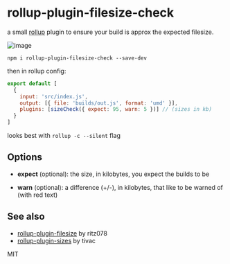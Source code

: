 # rollup-plugin-filesize-check

a small [rollup](https://rollupjs.org) plugin to ensure your build is approx the expected filesize.

![image](https://user-images.githubusercontent.com/399657/72990037-72a8cd80-3dbd-11ea-9c27-c33b98c8abb3.png)

`npm i rollup-plugin-filesize-check --save-dev`

then in rollup config:

```js
export default [
  {
    input: 'src/index.js',
    output: [{ file: 'builds/out.js', format: 'umd' }],
    plugins: [sizeCheck({ expect: 95, warn: 5 })] // (sizes in kb)
  }
]
```

looks best with `rollup -c --silent` flag

## Options

- **expect** (optional): the size, in kilobytes, you expect the builds to be

* **warn** (optional): a difference (+/-), in kilobytes, that like to be warned of (with red text)

## See also

- [rollup-plugin-filesize](https://github.com/ritz078/rollup-plugin-filesize) by ritz078
- [rollup-plugin-sizes](https://github.com/tivac/rollup-plugin-sizes) by tivac

MIT

